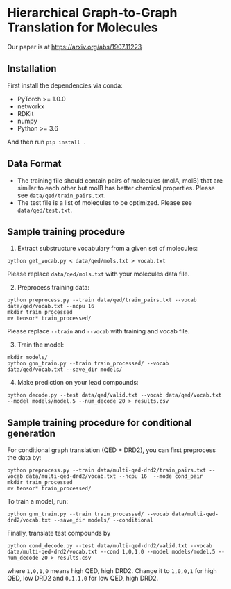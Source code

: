 # Hierarchical Graph-to-Graph Translation for Molecules

Our paper is at https://arxiv.org/abs/1907.11223

## Installation
First install the dependencies via conda:
 * PyTorch >= 1.0.0
 * networkx
 * RDKit
 * numpy
 * Python >= 3.6

And then run `pip install .`

## Data Format
* The training file should contain pairs of molecules (molA, molB) that are similar to each other but molB has better chemical properties. Please see `data/qed/train_pairs.txt`.
* The test file is a list of molecules to be optimized. Please see `data/qed/test.txt`.

## Sample training procedure
1. Extract substructure vocabulary from a given set of molecules:
```
python get_vocab.py < data/qed/mols.txt > vocab.txt
```
Please replace `data/qed/mols.txt` with your molecules data file.

2. Preprocess training data:
```
python preprocess.py --train data/qed/train_pairs.txt --vocab data/qed/vocab.txt --ncpu 16
mkdir train_processed
mv tensor* train_processed/
```
Please replace `--train` and `--vocab` with training and vocab file.

3. Train the model:
```
mkdir models/
python gnn_train.py --train train_processed/ --vocab data/qed/vocab.txt --save_dir models/ 
```

4. Make prediction on your lead compounds:
```
python decode.py --test data/qed/valid.txt --vocab data/qed/vocab.txt --model models/model.5 --num_decode 20 > results.csv
```

## Sample training procedure for conditional generation
For conditional graph translation (QED + DRD2), you can first preprocess the data by:
```
python preprocess.py --train data/multi-qed-drd2/train_pairs.txt --vocab data/multi-qed-drd2/vocab.txt --ncpu 16  --mode cond_pair
mkdir train_processed
mv tensor* train_processed/
```
To train a model, run:
```
python gnn_train.py --train train_processed/ --vocab data/multi-qed-drd2/vocab.txt --save_dir models/ --conditional
```
Finally, translate test compounds by
```
python cond_decode.py --test data/multi-qed-drd2/valid.txt --vocab data/multi-qed-drd2/vocab.txt --cond 1,0,1,0 --model models/model.5 --num_decode 20 > results.csv
```
where `1,0,1,0` means high QED, high DRD2. Change it to `1,0,0,1` for high QED, low DRD2 and `0,1,1,0` for low QED, high DRD2.
